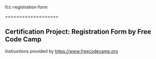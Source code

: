 fcc-registration-form

===================

## Certification Project: Registration Form by Free Code Camp

Instructions provided by https://www.freecodecamp.org
